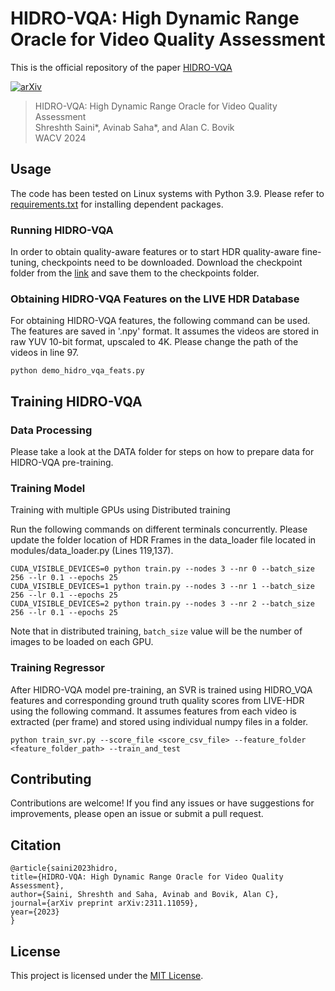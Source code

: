 # HIDRO-VQA: High Dynamic Range Oracle for Video Quality Assessment

This is the official repository of the paper [HIDRO-VQA](https://arxiv.org/abs/2311.11059)

[![arXiv](https://img.shields.io/badge/arXiv-2311.11059-b31b1b.svg)](https://arxiv.org/abs/2311.11059)

> HIDRO-VQA: High Dynamic Range Oracle for Video Quality Assessment  
> Shreshth Saini*, Avinab Saha*, and Alan C. Bovik  
> WACV 2024


## Usage
The code has been tested on Linux systems with Python 3.9. Please refer to [requirements.txt](requirements.txt) for installing dependent packages.

### Running HIDRO-VQA
In order to obtain quality-aware features or to start HDR quality-aware fine-tuning, checkpoints need to be downloaded.  Download the checkpoint folder from the [link](https://drive.google.com/drive/folders/1wuakzvupOxwVv9Sa3Ta0IKjkSBPqG8MG?usp=sharing) and save them to the checkpoints folder.


### Obtaining HIDRO-VQA Features on the LIVE HDR Database
For obtaining HIDRO-VQA features, the following command can be used. The features are saved in '.npy' format. It assumes the videos are stored in raw YUV 10-bit format, upscaled to 4K. Please change the path of the videos in line 97.
```
python demo_hidro_vqa_feats.py
```

## Training HIDRO-VQA
### Data Processing 

Please take a look at the DATA folder for steps on how to prepare data for HIDRO-VQA pre-training. 


### Training Model

Training with multiple GPUs using Distributed training

Run the following commands on different terminals concurrently. Please update the folder location of HDR Frames in the data_loader file located in modules/data_loader.py (Lines 119,137).
```
CUDA_VISIBLE_DEVICES=0 python train.py --nodes 3 --nr 0 --batch_size 256 --lr 0.1 --epochs 25
CUDA_VISIBLE_DEVICES=1 python train.py --nodes 3 --nr 1 --batch_size 256 --lr 0.1 --epochs 25
CUDA_VISIBLE_DEVICES=2 python train.py --nodes 3 --nr 2 --batch_size 256 --lr 0.1 --epochs 25

```
Note that in distributed training, ```batch_size``` value will be the number of images to be loaded on each GPU. 

### Training Regressor
After HIDRO-VQA model pre-training, an SVR is trained using HIDRO_VQA features and corresponding ground truth quality scores from LIVE-HDR using the following command. It assumes features from each video is extracted (per frame) and stored using individual numpy files in a folder. 

```
python train_svr.py --score_file <score_csv_file> --feature_folder <feature_folder_path> --train_and_test
```

## Contributing

Contributions are welcome! If you find any issues or have suggestions for improvements, please open an issue or submit a pull request.

## Citation 
    @article{saini2023hidro,
    title={HIDRO-VQA: High Dynamic Range Oracle for Video Quality Assessment},
    author={Saini, Shreshth and Saha, Avinab and Bovik, Alan C},
    journal={arXiv preprint arXiv:2311.11059},
    year={2023}
    }


## License

This project is licensed under the [MIT License](LICENSE).
